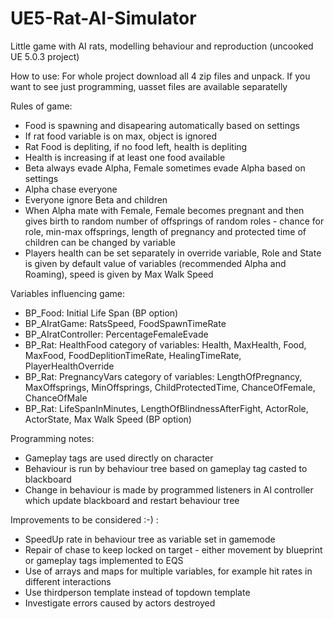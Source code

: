 # UE5-Rat-AI-Simulator
Little game with AI rats, modelling behaviour and reproduction
(uncooked UE 5.0.3 project)

How to use: For whole project download all 4 zip files and unpack. If you want to see just programming, uasset files are available separatelly

Rules of game:
- Food is spawning and disapearing automatically based on settings
- If rat food variable is on max, object is ignored
- Rat Food is depliting, if no food left, health is depliting
- Health is increasing if at least one food available
- Beta always evade Alpha, Female sometimes evade Alpha based on settings
- Alpha chase everyone
- Everyone ignore Beta and children
- When Alpha mate with Female, Female becomes pregnant and then gives birth to random number of offsprings of random roles - chance for role, min-max offsprings, length of pregnancy and protected time of children can be changed by variable
- Players health can be set separately in override variable, Role and State is given by default value of variables (recommended Alpha and Roaming), speed is given by Max Walk Speed

Variables influencing game:
- BP_Food: Initial Life Span (BP option)
- BP_AIratGame: RatsSpeed, FoodSpawnTimeRate
- BP_AIratController: PercentageFemaleEvade
- BP_Rat: HealthFood category of variables: Health, MaxHealth, Food, MaxFood, FoodDeplitionTimeRate, HealingTimeRate, PlayerHealthOverride
- BP_Rat: PregnancyVars category of variables: LengthOfPregnancy, MaxOffsprings, MinOffsprings, ChildProtectedTime, ChanceOfFemale, ChanceOfMale
- BP_Rat: LifeSpanInMinutes, LengthOfBlindnessAfterFight, ActorRole, ActorState, Max Walk Speed (BP option)

Programming notes:
- Gameplay tags are used directly on character
- Behaviour is run by behaviour tree based on gameplay tag casted to blackboard
- Change in behaviour is made by programmed listeners in AI controller which update blackboard and restart behaviour tree

Improvements to be considered :-) :
- SpeedUp rate in behaviour tree as variable set in gamemode
- Repair of chase to keep locked on target - either movement by blueprint or gameplay tags implemented to EQS
- Use of arrays and maps for multiple variables, for example hit rates in different interactions
- Use thirdperson template instead of topdown template
- Investigate errors caused by actors destroyed
